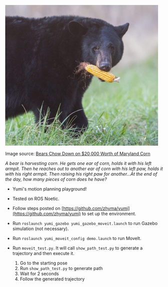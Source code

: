 ![](bear-carrying-ear-of-corn-489x450.jpg)

Image source: [Bears Chow Down on $20,000 Worth of Maryland Corn](https://baltimorefishbowl.com/stories/bears-chow-20000-worth-maryland-corn/)

*A bear is harvesting corn. He gets one ear of corn, holds it with his left armpit. Then he reaches out to another ear of corn with his left paw, holds it with his right armpit. Then raising his right paw for another...At the end of the day, how many pieces of corn does he have?*

- Yumi's motion planning playground!
- Tested on ROS Noetic.
- Follow steps posted on [https://github.com/zhyma/yumi](https://github.com/zhyma/yumi) to set up the environment.

- Run `roslaunch yumi_gazebo yumi_gazebo_moveit.launch` to run Gazebo simulation (not necessary).
- Run `roslaunch yumi_moveit_config demo.launch` to run MoveIt.
- Run `moveit_test.py`. It will call `show_path_test.py` to generate a trajectory and then execute it.
	1. Go to the starting pose
	2. Run `show_path_test.py` to generate path
	3. Wait for 2 seconds
	4. Follow the generated trajectory